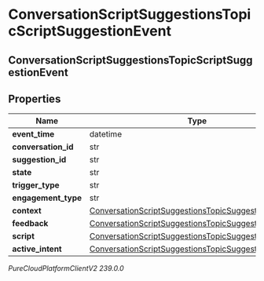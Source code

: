 # ConversationScriptSuggestionsTopicScriptSuggestionEvent

## ConversationScriptSuggestionsTopicScriptSuggestionEvent

## Properties

|Name | Type | Description | Notes|
|------------ | ------------- | ------------- | -------------|
| **event_time** | datetime |  | [optional] |
| **conversation_id** | str |  | [optional] |
| **suggestion_id** | str |  | [optional] |
| **state** | str |  | [optional] |
| **trigger_type** | str |  | [optional] |
| **engagement_type** | str |  | [optional] |
| **context** | [ConversationScriptSuggestionsTopicSuggestionContext](ConversationScriptSuggestionsTopicSuggestionContext) |  | [optional] |
| **feedback** | [ConversationScriptSuggestionsTopicSuggestionFeedback](ConversationScriptSuggestionsTopicSuggestionFeedback) |  | [optional] |
| **script** | [ConversationScriptSuggestionsTopicSuggestedScript](ConversationScriptSuggestionsTopicSuggestedScript) |  | [optional] |
| **active_intent** | [ConversationScriptSuggestionsTopicSuggestedIntent](ConversationScriptSuggestionsTopicSuggestedIntent) |  | [optional] |



_PureCloudPlatformClientV2 239.0.0_
